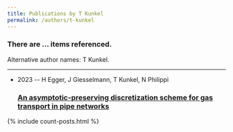 ```yaml
---
title: Publications by T Kunkel
permalink: /authors/t-kunkel
---
```


<h3 id="number-posts">There are ... items referenced.</h3>
<p id='info-authors'>Alternative author names: T Kunkel.</p>
<hr />
<ul class="post-list">
<li><span class='post-meta'>2023 -- H Egger, J Giesselmann, T Kunkel, N Philippi</span><h3><a class='post-link' href="{{ site.baseurl }}/an-asymptotic-preserving-discretization-scheme-for-gas-transport-in-pipe-networks">An asymptotic-preserving discretization scheme for gas transport in pipe networks</a></h3></li>

</ul>
{% include count-posts.html %}
